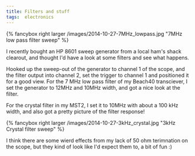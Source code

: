 ```yaml
---
title: Filters and stuff
tags:  electronics
---
```


{% fancybox right larger /images/2014-10-27-7MHz_lowpass.jpg  "7MHz low pass filter sweep" %}

I recently bought an HP 8601 sweep generator from a local ham's shack clearout, and thought I'd have a look at some filters and see what happens.

Hooked up the sweep-out of the generator to channel 1 of the scope, and the filter output into channel 2, set the trigger to channel 1 and positioned it for a good view.  For the 7 MHz low pass filter of my Beach40 transciever, I set the generator to 12MHz and 10MHz width, and got a nice look at the filter.

For the crystal filter in my MST2, I set it to 10MHz with about a 100 kHz width, and also got a pretty picture of the filter response!

{% fancybox right larger /images/2014-10-27-3kHz_crystal.jpg "3kHz Crystal filter sweep" %}

I think there are some wierd effects from my lack of 50 ohm terimnation on the scope, but they kind of look like I'd expect them to, a bit of fun :)


<br />
<br />
<br />
<br />
<br />
<br />
<br />

